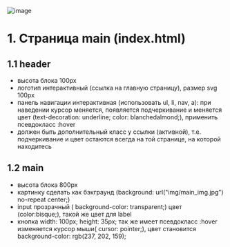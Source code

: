 ![image](https://user-images.githubusercontent.com/113675674/195978330-bf2152f2-1cb5-4fe2-882c-86d59ff2fe89.png)
# 1. Cтраница main (index.html)  
## 1.1 header 
- высота блока 100px  
- логотип интерактивный (ссылка на главную страницу), размер svg 100px    
- панель навигации интерактивная (использовать ul, li, nav, a): при наведении курсор меняется, появляется подчеркивание и меняется цвет (text-decoration: underline; color: blanchedalmond;), применить псевдокласс :hover 
- должен быть дополнительный класс у ссылки (активной), т.е. подчеркивание и цвет остаются всегда на той странице, на которой находитесь   
## 1.2 main  
- высота блока 800px  
- картинку сделать как бэкграунд (background: url("img/main_img.jpg") no-repeat center;)  
- input прозрачный ( background-color: transparent;) цвет (color:bisque;), такой же цвет для label  
- кнопка     width: 100px; height: 35px; так же имеет псевдокласс :hover изменяется курсор мыши( cursor: pointer;), цвет становится background-color: rgb(237, 202, 159);  
